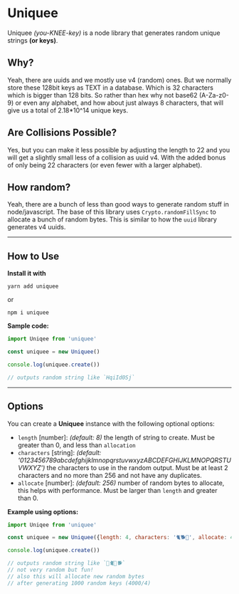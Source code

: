# Uniquee

Uniquee _(you-KNEE-key)_ is a node library that generates random unique strings __(or keys)__.

## Why?
Yeah, there are uuids and we mostly use v4 (random) ones. But we normally store these 128bit keys as TEXT in a database. Which is 32 characters which is bigger than 128 bits. So rather than hex why not base62 (A-Za-z0-9) or even any alphabet, and how about just always 8 characters, that will give us a total of 2.18*10^14 unique keys.

## Are Collisions Possible?
Yes, but you can make it less possible by adjusting the length to 22 and you will get a slightly small less of a collision as uuid v4. With the added bonus of only being 22 characters (or even fewer with a larger alphabet).

## How random?

Yeah, there are a bunch of less than good ways to generate random stuff in node/javascript. The base of this library uses `Crypto.randomFillSync` to allocate a bunch of random bytes.  This is similar to how the `uuid` library generates v4 uuids.

------

## How to Use

__Install it with__

```yarn add uniquee``` 

or 

```npm i uniquee```

__Sample code:__

```javascript
import Uniqee from 'uniquee'

const uniquee = new Uniquee()

console.log(uniquee.create())

// outputs random string like `HqiId0Sj`
```

------

## Options

You can create a __Uniquee__ instance with the following optional options:

* `length` [number]: _(default: 8)_ the length of string to create. Must be greater than 0, and less than `allocation`
* `characters` [string]: _(default: '0123456789abcdefghijklmnopqrstuvwxyzABCDEFGHIJKLMNOPQRSTUVWXYZ')_ the characters to use in the random output.  Must be at least 2 characters and no more than 256 and not have any duplicates.
* `allocate` [number]: _(default: 256)_ number of random bytes to allocate, this helps with performance.  Must be larger than `length` and greater than 0.

__Example using options:__
```javascript
import Uniqee from 'uniquee'

const uniquee = new Uniquee({length: 4, characters: '🐈🐕🐎', allocate: 4000})

console.log(uniquee.create())

// outputs random string like `🐎🐈🐎🐕` 
// not very random but fun!
// also this will allocate new random bytes 
// after generating 1000 random keys (4000/4)
```